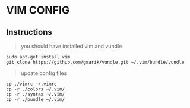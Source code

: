# VIM CONFIG

## Instructions

> you should have installed vim and vundle  

```
sudo apt-get install vim
git clone https://github.com/gmarik/vundle.git ~/.vim/bundle/vundle
```
> update config files  

```
cp ./vimrc ~/.vimrc
cp -r ./colors ~/.vim/
cp -r ./syntax ~/.vim/
cp -r ./bundle ~/.vim/
```

